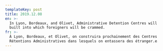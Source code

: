 ```yaml
---
templateKey: post
title: 2019.12.08
en: >-
  In Lyon, Bordeaux, and Olivet, Administrative Detention Centres will soon be
  built into which foreigners will be crammed.
fr: >-
  À Lyon, Bordeaux, et Olivet, on construira prochainement des Centres de
  Rétentions Administratives dans lesquels on entassera des étranger.e.s.
---
```


